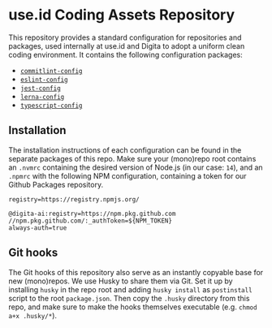 
# use.id Coding Assets Repository

This repository provides a standard configuration for repositories and packages, used internally at use.id and Digita to adopt a uniform clean coding environment. It contains the following configuration packages:

- [`commitlint-config`](./packages/commitlint-config#readme)
- [`eslint-config`](./packages/eslint-config#readme)
- [`jest-config`](./packages/jest-config#readme)
- [`lerna-config`](./packages/lerna-config#readme)
- [`typescript-config`](./packages/typescript-config#readme)

## Installation

The installation instructions of each configuration can be found in the separate packages of this repo. Make sure your (mono)repo root contains an `.nvmrc` containing the desired version of Node.js (in our case: `14`), and an `.npmrc` with the following NPM configuration, containing a token for our Github Packages repository.

```
registry=https://registry.npmjs.org/

@digita-ai:registry=https://npm.pkg.github.com
//npm.pkg.github.com/:_authToken=${NPM_TOKEN}
always-auth=true
```

## Git hooks

The Git hooks of this repository also serve as an instantly copyable base for new (mono)repos. We use Husky to share them via Git. Set it up by installing `husky` in the repo root and adding `husky install` as `postinstall` script to the root `package.json`. Then copy the `.husky` directory from this repo, and make sure to make the hooks themselves executable (e.g. `chmod a+x .husky/*`).
